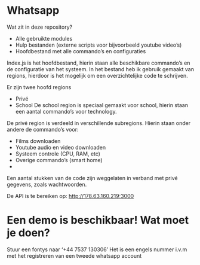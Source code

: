 # Whatsapp 
 
Wat zit in deze repository?

-	Alle gebruikte modules
-	Hulp bestanden (externe scripts voor bijvoorbeeld youtube video’s)
-	Hoofdbestand met alle commando’s en configuraties

Index.js is het hoofdbestand, hierin staan alle beschikbare commando’s en de configuratie van het systeem. In het bestand heb ik gebruik gemaakt van regions, hierdoor is het mogelijk om een overzichtelijke code te schrijven. 

Er zijn twee hoofd regions
-	Privé
-	School
De school region is speciaal gemaakt voor school, hierin staan een aantal commando’s voor technology. 

De privé region is verdeeld in verschillende subregions. Hierin staan onder andere de commando’s voor:
-	Films downloaden
-	Youtube audio en video downloaden
-	Systeem controle (CPU, RAM, etc)
-	Overige commando’s (smart home)
-	
Een aantal stukken van de code zijn weggelaten in verband met privé gegevens, zoals wachtwoorden.

De API is te bereiken op:
http://178.63.160.219:3000


# Een demo is beschikbaar! Wat moet je doen?
Stuur een fontys naar ‘+44 7537 130306’
Het is een engels nummer i.v.m met het registreren van een tweede whatsapp account

